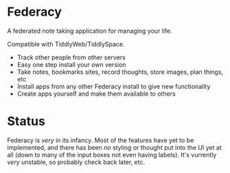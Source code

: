 Federacy
=====

A federated note taking application for managing your life.

Compatible with TiddlyWeb/TiddlySpace.

- Track other people from other servers
- Easy one step install your own version
- Take notes, bookmarks sites, record thoughts, store images, plan things, etc
- Install apps from any other Federacy install to give new functionality
- Create apps yourself and make them available to others

Status
======

Federacy is _very_ in its infancy. Most of the features have yet to be implemented, and there has been _no_ styling or thought put into the UI yet at all (down to many of the input boxes not even having labels). It's vurrently _very_ unstable, so probably check back later, etc.
